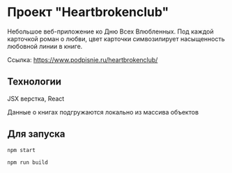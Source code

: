 # Проект "Heartbrokenclub"

Небольшое веб-приложение ко Дню Всех Влюбленных. Под каждой карточкой роман о любви, цвет карточки симвозилирует насыщенность любовной линии в книге.

Ссылка: https://www.podpisnie.ru/heartbrokenclub/ 


## Технологии 

JSX верстка, React 

Данные о книгах подгружаются локально из массива объектов


## Для запуска 

`npm start` 

`npm run build`



